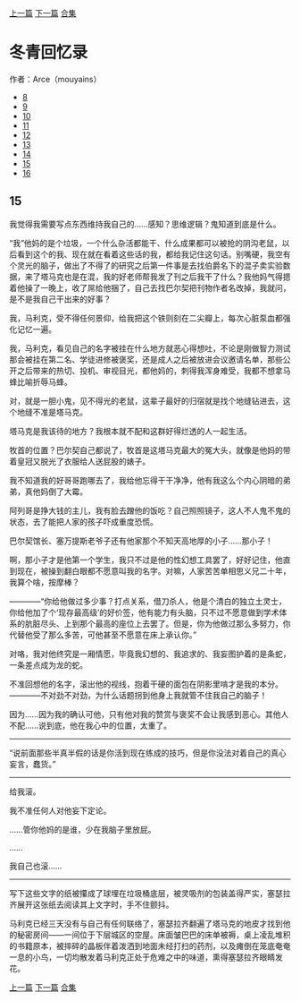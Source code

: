 [上一篇](./冬青回忆录14.md)  [下一篇](./冬青回忆录16.md)  [合集](../同人目录.md)


# 冬青回忆录

作者：Arce（mouyains）

* [8](./冬青回忆录08.md)
* [9](./冬青回忆录09.md)
* [10](./冬青回忆录10.md)
* [11](./冬青回忆录11.md)
* [12](./冬青回忆录12.md)
* [13](./冬青回忆录13.md)
* [14](./冬青回忆录14.md)
* [15](./冬青回忆录15.md)
* [16](./冬青回忆录16.md)

## 15 
我觉得我需要写点东西维持我自己的……感知？思维逻辑？鬼知道到底是什么。

“我”他妈的是个垃圾，一个什么杂活都能干、什么成果都可以被抢的阴沟老鼠，以后看到这个的我、现在就在看着这些话的我，都给我记住这句话。别嘴硬，我空有个灵光的脑子，做出了不得了的研究之后第一件事是去找伯爵名下的混子卖实验数据，来了塔马克也是在混，我的好老师帮我发了刊之后我干了什么？我他妈气得摁着他操了一晚上，收了屌给他捆了，自己去找巴尔契把刊物作者名改掉，我就问，是不是我自己干出来的好事？

我，马利克，受不得任何景仰，给我把这个铁则刻在二尖瓣上，每次心脏泵血都强化记忆一遍。

我，马利克，看见自己的名字被挂在什么地方就恶心得想吐，不论是刚做智力测试那会被挂在第二名、学徒进修被褒奖，还是成人之后被放进会议邀请名单，那些公开之后带来的热切、投机、审视目光，都他妈的，刺得我浑身难受，我都不想拿马蜂比喻折辱马蜂。

对，就是一胆小鬼，见不得光的老鼠，这辈子最好的归宿就是找个地缝钻进去，这个地缝不准是塔马克。

塔马克是我该待的地方？我根本就不配和这群好得烂透的人一起生活。

牧首的位置？巴尔契自己都说了，牧首是这塔马克最大的冤大头，就像是他妈的带着皇冠又脱光了衣服给人送屁股的婊子。

我不知道我的好哥哥跑哪去了，我给他忘得干干净净，他有我这么个内心阴暗的弟弟，真他妈倒了大霉。

阿列哥是挣大钱的主儿，我有脸去蹭他的饭吃？自己照照镜子，这人不人鬼不鬼的状态，去了能把人家的孩子吓成重度恐慌。

巴尔契馆长、塞万提斯老爷子还有他家那个不知天高地厚的小子……那小子！

啊，那小子才是他第一个学生，我只不过是他的性幻想工具罢了，好好记住，他直到现在，被操到翻白眼都不愿意叫我的名字。对嘛，人家苦苦单相思义兄二十年，我算个啥，按摩棒？

————“你给他做过多少事？打点关系，借刀杀人，他是个清白的独立土灵士，你给他加了个‘现存最高级’的好价签，他有能力有头脑，只不过不愿意做到学术体系的肮脏尽头、上到那个最高的座位上去罢了。但是，你为他做过那么多努力，你代替他受了那么多苦，可他甚至不愿意在床上承认你。”

对咯，我对他终究是一厢情愿，毕竟我幻想的、我追求的、我妄图护着的是条蛇，一条差点成为龙的蛇。

不准回想他的名字，滚出他的视线，抱着干硬的面包在阴影里啃才是我的本分。
————不对劲不对劲，为什么话题拐到他身上我就管不住我自己的脑子！

因为……因为我的确认可他，只有他对我的赞赏与褒奖不会让我感到恶心。其他人不配……说到底，他在我心中的位置，太重了。

----------

“说前面那些半真半假的话是你活到现在练成的技巧，但是你没法对着自己的真心妄言，蠢货。”

----------

给我滚。

我不准任何人对他妄下定论。

……管你他妈的是谁，少在我脑子里放屁。

……

我自己也滚……

----------

写下这些文字的纸被攥成了球埋在垃圾桶底层，被灵吸剂的包装盖得严实，塞瑟拉齐展开这张纸去阅读其上文字时，手不住颤抖。

马利克已经三天没有与自己有任何联络了，塞瑟拉齐翻遍了塔马克的地皮才找到他的秘密房间——一间位于下层城区的空屋。床面皱巴巴的床单被褥，桌上凌乱堆积的书籍原本，被摔碎的晶板伴着泼洒到地面未经打扫的药剂，以及瘫倒在笼底奄奄一息的小鸟，一切均散发着马利克正处于危难之中的味道，熏得塞瑟拉齐眼睛发花。

[上一篇](./冬青回忆录14.md)  [下一篇](./冬青回忆录16.md)  [合集](../同人目录.md)